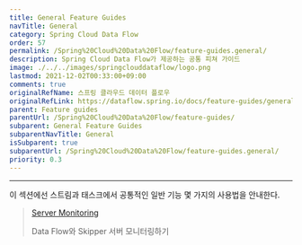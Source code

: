 ```yaml
---
title: General Feature Guides
navTitle: General
category: Spring Cloud Data Flow
order: 57
permalink: /Spring%20Cloud%20Data%20Flow/feature-guides.general/
description: Spring Cloud Data Flow가 제공하는 공통 피쳐 가이드
image: ./../../images/springclouddataflow/logo.png
lastmod: 2021-12-02T00:33:00+09:00
comments: true
originalRefName: 스프링 클라우드 데이터 플로우
originalRefLink: https://dataflow.spring.io/docs/feature-guides/general/
parent: Feature guides
parentUrl: /Spring%20Cloud%20Data%20Flow/feature-guides/
subparent: General Feature Guides
subparentNavTitle: General
isSubparent: true
subparentUrl: /Spring%20Cloud%20Data%20Flow/feature-guides.general/
priority: 0.3
---
```


---

이 섹션에선 스트림과 태스크에서 공통적인 일반 기능 몇 가지의 사용법을 안내한다.

> [Server Monitoring](../feature-guides.general.server-monitoring)
>
> Data Flow와 Skipper 서버 모니터링하기